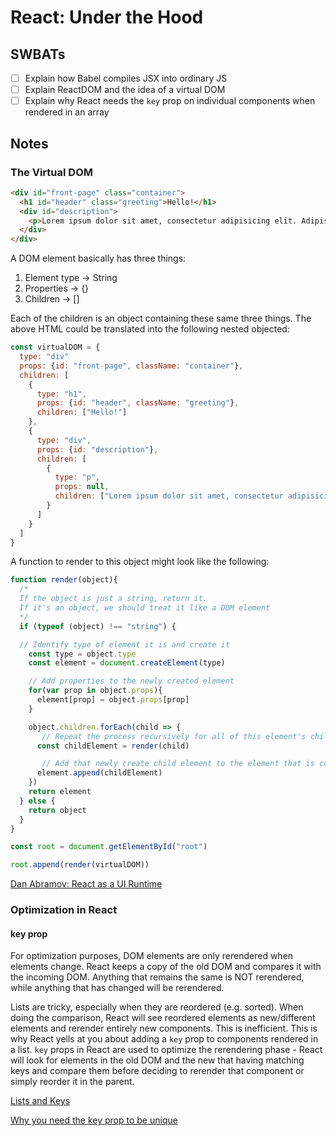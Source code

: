 # React: Under the Hood

## SWBATs
- [ ] Explain how Babel compiles JSX into ordinary JS
- [ ] Explain ReactDOM and the idea of a virtual DOM
- [ ] Explain why React needs the `key` prop on individual components when rendered in an array

## Notes

### The Virtual DOM

```html
<div id="front-page" class="container">
  <h1 id="header" class="greeting">Hello!</h1>
  <div id="description">
    <p>Lorem ipsum dolor sit amet, consectetur adipisicing elit. Adipisci, delectus. Similique quo ab repudiandae, provident voluptatem odit animi fugit perferendis dolorem soluta dignissimos repellat maxime, magnam alias quos odio nostrum?</p>
  </div>
</div>
```

A DOM element basically has three things:

1. Element type -> String
2. Properties -> {}
3. Children -> []

Each of the children is an object containing these same three things. The above HTML could be translated into the following nested objected:

```js
const virtualDOM = {
  type: "div"
  props: {id: "front-page", className: "container"},
  children: [
    {
      type: "h1",
      props: {id: "header", className: "greeting"},
      children: ["Hello!"]
    },
    {
      type: "div",
      props: {id: "description"},
      children: [
        {
          type: "p",
          props: null,
          children: ["Lorem ipsum dolor sit amet, consectetur adipisicing elit. Adipisci, delectus. Similique quo ab repudiandae, provident voluptatem odit animi fugit perferendis dolorem soluta dignissimos repellat maxime, magnam alias quos odio nostrum?"]
        }
      ]
    }
  ]
}
```
A function to render to this object might look like the following:

```js
function render(object){
  /* 
  If the object is just a string, return it. 
  If it's an object, we should treat it like a DOM element
  */
  if (typeof (object) !== "string") {

  // Identify type of element it is and create it
    const type = object.type
    const element = document.createElement(type)

    // Add properties to the newly created element
    for(var prop in object.props){
      element[prop] = object.props[prop]
    }

    object.children.forEach(child => {
       // Repeat the process recursively for all of this element's children
      const childElement = render(child)

       // Add that newly create child element to the element that is currently being made
      element.append(childElement)
    })
    return element
  } else {
    return object
  }
}

const root = document.getElementById("root")

root.append(render(virtualDOM))
```

[Dan Abramov: React as a UI Runtime](https://overreacted.io/react-as-a-ui-runtime/)

### Optimization in React

#### key prop

For optimization purposes, DOM elements are only rerendered when elements change. React keeps a copy of the old DOM and compares it with the incoming DOM. Anything that remains the same is NOT rerendered, while anything that has changed will be rerendered.

Lists are tricky, especially when they are reordered (e.g. sorted). When doing the comparison, React will see reordered elements as new/different elements and rerender entirely new components. This is inefficient. This is why React yells at you about adding a `key` prop to components rendered in a list. `key` props in React are used to optimize the rerendering phase - React will look for elements in the old DOM and the new that having matching keys and compare them before deciding to rerender that component or simply reorder it in the parent.

[Lists and Keys](https://reactjs.org/docs/lists-and-keys.html)

[Why you need the key prop to be unique](https://medium.com/@vraa/why-using-an-index-as-key-in-react-is-probably-a-bad-idea-7543de68b17c)
